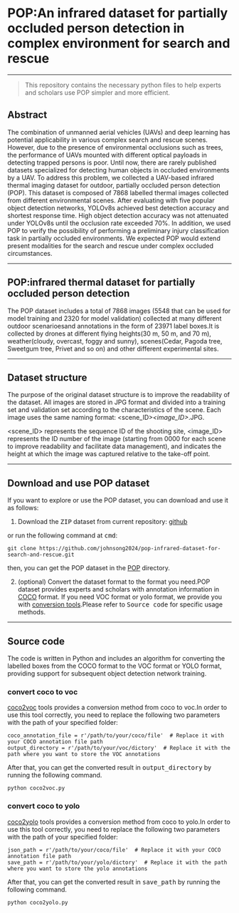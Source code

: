# POP:An infrared dataset for partially occluded person detection in complex environment for search and rescue

---

> This repository contains the necessary python files to help experts and scholars use POP simpler and more efficient.

## Abstract

The combination of unmanned aerial vehicles (UAVs) and deep learning has potential applicability in various complex
search and rescue scenes. However, due to the presence of environmental occlusions such as trees, the performance of
UAVs mounted with different optical payloads in detecting trapped persons is poor. Until now, there are rarely published
datasets specialized for detecting human objects in occluded environments by a UAV. To address this problem, we
collected a UAV-based infrared thermal imaging dataset for outdoor, partially occluded person detection (POP). This
dataset is composed of 7868 labelled thermal images collected from different environmental scenes. After evaluating with
five popular object detection networks, YOLOv8s achieved best detection accuracy and shortest response time. High object
detection accuracy was not attenuated under YOLOv8s until the occlusion rate exceeded 70%. In addition, we used POP to
verify the possibility of performing a preliminary injury classification task in partially occluded environments. We
expected POP would extend present modalities for the search and rescue under complex occluded circumstances.

---

## POP:infrared thermal dataset for partially occluded person detection

The POP dataset includes a total of 7868 images (5548 that can be used for model training and 2320 for model validation)
collected at many different outdoor scenarioesand annotations in the form of 23971 label boxes.It is collected by drones
at different flying heights(30 m, 50 m, and 70 m), weather(cloudy, overcast, foggy and sunny), scenes(Cedar, Pagoda
tree, Sweetgum tree, Privet and so on) and other different experimental sites.

---

## Dataset structure

The purpose of the original dataset structure is to improve the readability of the dataset. All images are stored in JPG
format and divided into a training set and validation set according to the characteristics of the scene. Each image uses
the same naming format: <scene_ID>_<image_ID>_<height>.JPG.

<scene_ID> represents the sequence ID of the shooting site, <image_ID> represents the ID number of the image (starting
from 0000 for each scene to improve readability and facilitate data management), and <height> indicates the height at
which the image was captured relative to the take-off point.

---

## Download and use POP dataset

If you want to explore or use the POP dataset, you can download and use it as follows:

1. Download the <kbd>ZIP</kbd> dataset from current repository:
   [github](https://github.com/johnsong2024/pop-infrared-dataset-for-search-and-rescue)

or run the following command at <kbd>cmd</kbd>:

```
git clone https://github.com/johnsong2024/pop-infrared-dataset-for-search-and-rescue.git
```

then, you can get the POP dataset in the [POP](POP) directory.

2. (optional) Convert the dataset format to the format you need.POP dataset provides experts and scholars with
   annotation information in [COCO](POP) format. If you need VOC format or yolo format, we provide you with [conversion
   tools](src).Please refer to <kbd>Source code</kbd> for specific usage methods.

---

## Source code 


The code is written in Python and includes an algorithm for converting the labelled boxes from the COCO format to the
VOC format or YOLO format, providing support for subsequent object detection network training.

### convert coco to voc

[coco2voc](src/coco2voc.py) tools provides a conversion method from coco to voc.In order to use this tool correctly, you
need to replace the following two parameters with the path of your specified folder:

```
coco_annotation_file = r'/path/to/your/coco/file'  # Replace it with your COCO annotation file path
output_directory = r'/path/to/your/voc/dictory'  # Replace it with the path where you want to store the VOC annotations
```

After that, you can get the converted result in <kbd>output_directory</kbd> by running the following command.

```
python coco2voc.py
```

### convert coco to yolo

[coco2yolo](src/coco2yolo.py) tools provides a conversion method from coco to yolo.In order to use this tool correctly,
you need to replace the following two parameters with the path of your specified folder:

```
json_path = r'/path/to/your/coco/file'  # Replace it with your COCO annotation file path
save_path = r'/path/to/your/yolo/dictory'  # Replace it with the path where you want to store the yolo annotations
```

After that, you can get the converted result in <kbd>save_path</kbd> by running the following command.

```
python coco2yolo.py
```
